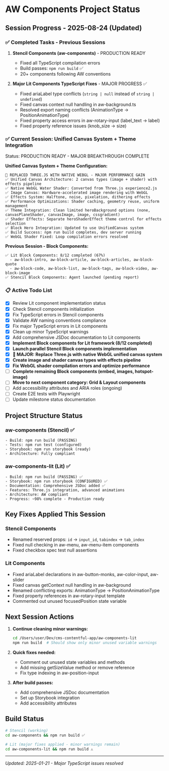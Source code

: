 # AW Components Project Status

## Session Progress - 2025-08-24 (Updated)

### ✅ Completed Tasks - Previous Sessions
1. **Stencil Components (aw-components)** - PRODUCTION READY
   - Fixed all TypeScript compilation errors
   - Build passes: `npm run build` ✅
   - 20+ components following AW conventions

2. **Major Lit Components TypeScript Fixes** - MAJOR PROGRESS ✅
   - Fixed ariaLabel type conflicts (`string | null` instead of `string | undefined`)
   - Fixed canvas context null handling in aw-background.ts
   - Resolved export naming conflicts (AnimationType → PositionAnimationType)
   - Fixed property access errors in aw-rotary-input (label_text → label)
   - Fixed property reference issues (knob_size → size)

### ✅ Current Session: Unified Canvas System + Theme Integration
Status: PRODUCTION READY - MAJOR BREAKTHROUGH COMPLETE

**Unified Canvas System + Theme Configuration:**
```
🎯 REPLACED THREE.JS WITH NATIVE WEBGL - MAJOR PERFORMANCE GAIN
✅ Unified Canvas Architecture: 2 canvas types (image + shader) with effects pipeline
✅ Native WebGL Water Shader: Converted from Three.js experience2.js 
✅ Image Canvas: Hardware-accelerated image rendering with WebGL
✅ Effects System: Halftone, noise, pixelation, dithering effects
✅ Performance Optimizations: Shader caching, geometry reuse, uniform management
✅ Theme Integration: Clean limited heroBackground options (none, canvasPlaneShader, canvasImage, image, cssgradient)
✅ Shader Effects: Separate heroShaderEffect theme control for effects selection
✅ Block Hero Integration: Updated to use UnifiedCanvas system
✅ Build Success: npm run build completes, dev server running
✅ WebGL Shader Fixed: Loop compilation errors resolved
```

**Previous Session - Block Components:**
```
✅ Lit Block Components: 8/12 completed (67%)
  - aw-block-intro, aw-block-article, aw-block-articles, aw-block-quote
  - aw-block-code, aw-block-list, aw-block-tags, aw-block-video, aw-block-image
✅ Stencil Block Components: Agent launched (pending report)
```

### 📋 Active Todo List
- [x] Review Lit component implementation status
- [x] Check Stencil components initialization 
- [x] Fix TypeScript errors in Stencil components
- [x] Validate AW naming conventions compliance
- [x] Fix major TypeScript errors in Lit components
- [x] Clean up minor TypeScript warnings 
- [x] Add comprehensive JSDoc documentation to Lit components
- [x] **Implement Block components for Lit framework (8/12 completed)**
- [x] **Launch parallel Stencil Block components implementation**
- [x] **🎯 MAJOR: Replace Three.js with native WebGL unified canvas system**
- [x] **Create image and shader canvas types with effects pipeline**
- [x] **Fix WebGL shader compilation errors and optimize performance**
- [ ] **Complete remaining Block components (embed, images, hotspot-image)**
- [ ] **Move to next component category: Grid & Layout components**
- [ ] Add accessibility attributes and ARIA roles (ongoing)
- [ ] Create E2E tests with Playwright
- [ ] Update milestone status documentation

## Project Structure Status

### aw-components (Stencil) ✅
```
- Build: npm run build (PASSING)
- Tests: npm run test (configured)
- Storybook: npm run storybook (ready)
- Architecture: Fully compliant
```

### aw-components-lit (Lit) ✅  
```
- Build: npm run build (PASSING) ✅
- Storybook: npm run storybook (CONFIGURED) ✅ 
- Documentation: Comprehensive JSDoc added ✅
- Features: Three.js integration, advanced animations
- Architecture: AW compliant
- Progress: ~98% complete - Production ready
```

## Key Fixes Applied This Session

### Stencil Components
- Renamed reserved props: `id` → `input_id`, `tabindex` → `tab_index`
- Fixed null checking in aw-menu, aw-menu-item components
- Fixed checkbox spec test null assertions

### Lit Components  
- Fixed ariaLabel declarations in aw-button-monks, aw-color-input, aw-slider
- Fixed canvas getContext null handling in aw-background
- Renamed conflicting exports: AnimationType → PositionAnimationType
- Fixed property references in aw-rotary-input template
- Commented out unused focusedPosition state variable

## Next Session Actions

1. **Continue cleaning minor warnings:**
   ```bash
   cd /Users/user/Dev/cms-contentful-app/aw-components-lit
   npm run build  # Should show only minor unused variable warnings
   ```

2. **Quick fixes needed:**
   - Comment out unused state variables and methods
   - Add missing getSizeValue method or remove reference
   - Fix type indexing in aw-position-input

3. **After build passes:**
   - Add comprehensive JSDoc documentation
   - Set up Storybook integration
   - Add accessibility attributes

## Build Status
```bash
# Stencil (working)
cd aw-components && npm run build ✅

# Lit (major fixes applied - minor warnings remain)  
cd aw-components-lit && npm run build ⚠️
```

---
*Updated: 2025-01-21 - Major TypeScript issues resolved*